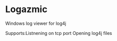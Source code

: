 Logazmic
========

Windows log viewer for log4j

Supports:Listnening on tcp port
Opening log4j files 
